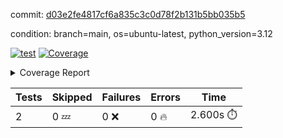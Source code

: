 commit: [d03e2fe4817cf6a835c3c0d78f2b131b5bb035b5](https://github.com/rcmdnk/boto3-session/tree/d03e2fe4817cf6a835c3c0d78f2b131b5bb035b5)

condition: branch=main, os=ubuntu-latest, python_version=3.12

[![test](https://github.com/rcmdnk/boto3-session/actions/workflows/test.yml/badge.svg)](https://github.com/rcmdnk/boto3-session/actions/runs/11563544270)
<a href="https://github.com/rcmdnk/boto3-session/blob/d03e2fe4817cf6a835c3c0d78f2b131b5bb035b5/README.md"><img alt="Coverage" src="https://img.shields.io/badge/Coverage-47%25-orange.svg" /></a><details><summary>Coverage Report </summary><table><tr><th>File</th><th>Stmts</th><th>Miss</th><th>Cover</th><th>Missing</th></tr><tbody><tr><td colspan="5"><b>src/boto3_session</b></td></tr><tr><td>&nbsp; &nbsp;<a href="https://github.com/rcmdnk/boto3-session/blob/d03e2fe4817cf6a835c3c0d78f2b131b5bb035b5/src/boto3_session/session.py">session.py</a></td><td>59</td><td>34</td><td>42%</td><td><a href="https://github.com/rcmdnk/boto3-session/blob/d03e2fe4817cf6a835c3c0d78f2b131b5bb035b5/src/boto3_session/session.py#L11-L14">11&ndash;14</a>, <a href="https://github.com/rcmdnk/boto3-session/blob/d03e2fe4817cf6a835c3c0d78f2b131b5bb035b5/src/boto3_session/session.py#L56">56</a>, <a href="https://github.com/rcmdnk/boto3-session/blob/d03e2fe4817cf6a835c3c0d78f2b131b5bb035b5/src/boto3_session/session.py#L64-L66">64&ndash;66</a>, <a href="https://github.com/rcmdnk/boto3-session/blob/d03e2fe4817cf6a835c3c0d78f2b131b5bb035b5/src/boto3_session/session.py#L69-L89">69&ndash;89</a>, <a href="https://github.com/rcmdnk/boto3-session/blob/d03e2fe4817cf6a835c3c0d78f2b131b5bb035b5/src/boto3_session/session.py#L92-L110">92&ndash;110</a>, <a href="https://github.com/rcmdnk/boto3-session/blob/d03e2fe4817cf6a835c3c0d78f2b131b5bb035b5/src/boto3_session/session.py#L113-L117">113&ndash;117</a>, <a href="https://github.com/rcmdnk/boto3-session/blob/d03e2fe4817cf6a835c3c0d78f2b131b5bb035b5/src/boto3_session/session.py#L120-L121">120&ndash;121</a>, <a href="https://github.com/rcmdnk/boto3-session/blob/d03e2fe4817cf6a835c3c0d78f2b131b5bb035b5/src/boto3_session/session.py#L124-L125">124&ndash;125</a></td></tr><tr><td><b>TOTAL</b></td><td><b>64</b></td><td><b>34</b></td><td><b>47%</b></td><td>&nbsp;</td></tr></tbody></table></details>

| Tests | Skipped | Failures | Errors | Time |
| ----- | ------- | -------- | -------- | ------------------ |
| 2 | 0 :zzz: | 0 :x: | 0 :fire: | 2.600s :stopwatch: |

